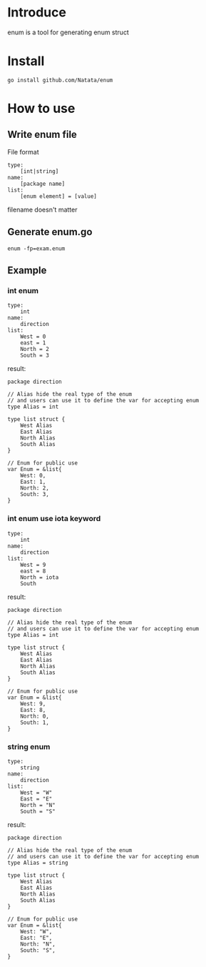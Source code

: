 # Introduce

enum is a tool for generating enum struct 

# Install 

```
go install github.com/Natata/enum
```

# How to use

## Write enum file

File format

```
type:
    [int|string]
name:
    [package name]
list:
    [enum element] = [value]
```

filename doesn't matter

## Generate enum.go

```
enum -fp=exam.enum
```

## Example

### int enum
```
type: 
    int
name: 
    direction
list:
    West = 0
    east = 1
    North = 2
    South = 3
```

result:
```
package direction

// Alias hide the real type of the enum 
// and users can use it to define the var for accepting enum 
type Alias = int

type list struct { 
    West Alias
    East Alias
    North Alias
    South Alias
}

// Enum for public use
var Enum = &list{ 
	West: 0,
	East: 1,
	North: 2,
	South: 3,
}
```

### int enum use iota keyword
```
type: 
    int
name: 
    direction
list:
    West = 9
    east = 8
    North = iota
    South
```

result:
```
package direction

// Alias hide the real type of the enum 
// and users can use it to define the var for accepting enum 
type Alias = int

type list struct { 
    West Alias
    East Alias
    North Alias
    South Alias
}

// Enum for public use
var Enum = &list{ 
	West: 9,
	East: 8,
	North: 0,
	South: 1,
}
```

### string enum
```
type: 
    string
name: 
    direction
list:
    West = "W"
    East = "E"
    North = "N"
    South = "S"
```

result:
```
package direction

// Alias hide the real type of the enum 
// and users can use it to define the var for accepting enum 
type Alias = string

type list struct { 
    West Alias
    East Alias
    North Alias
    South Alias
}

// Enum for public use
var Enum = &list{ 
	West: "W",
	East: "E",
	North: "N",
	South: "S",
}
```
